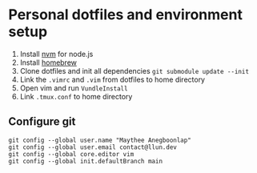 # Personal dotfiles and environment setup

1. Install [nvm](https://github.com/nvm-sh/nvm) for node.js
2. Install [homebrew](https://brew.sh)
3. Clone dotfiles and init all dependencies `git submodule update --init`
4. Link the `.vimrc` and `.vim` from dotfiles to home directory
5. Open vim and run `VundleInstall`
6. Link `.tmux.conf` to home directory

## Configure git

```
git config --global user.name "Maythee Anegboonlap"
git config --global user.email contact@llun.dev
git config --global core.editor vim
git config --global init.defaultBranch main
```
